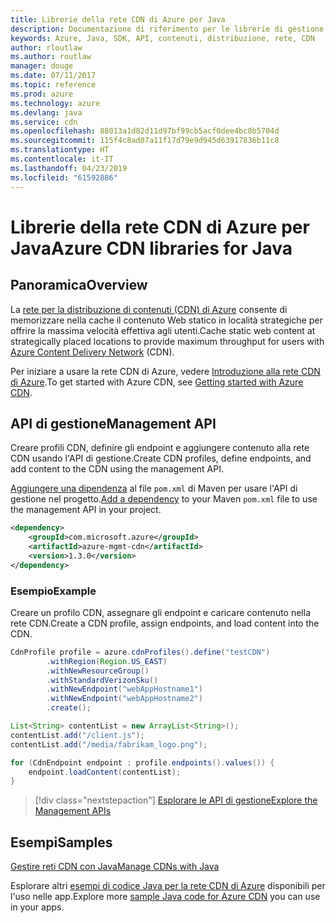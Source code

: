 ```yaml
---
title: Librerie della rete CDN di Azure per Java
description: Documentazione di riferimento per le librerie di gestione della rete CDN per Java
keywords: Azure, Java, SDK, API, contenuti, distribuzione, rete, CDN
author: rloutlaw
ms.author: routlaw
manager: douge
ms.date: 07/11/2017
ms.topic: reference
ms.prod: azure
ms.technology: azure
ms.devlang: java
ms.service: cdn
ms.openlocfilehash: 88013a1d82d11d97bf99cb5acf0dee4bc8b5704d
ms.sourcegitcommit: 115f4c8ad07a11f17d79e9d945d63917836b11c8
ms.translationtype: HT
ms.contentlocale: it-IT
ms.lasthandoff: 04/23/2019
ms.locfileid: "61592886"
---
```

# <a name="azure-cdn-libraries-for-java"></a><span data-ttu-id="51b55-104">Librerie della rete CDN di Azure per Java</span><span class="sxs-lookup"><span data-stu-id="51b55-104">Azure CDN libraries for Java</span></span>

## <a name="overview"></a><span data-ttu-id="51b55-105">Panoramica</span><span class="sxs-lookup"><span data-stu-id="51b55-105">Overview</span></span>

<span data-ttu-id="51b55-106">La [rete per la distribuzione di contenuti (CDN) di Azure](/azure/cdn/cdn-overview) consente di memorizzare nella cache il contenuto Web statico in località strategiche per offrire la massima velocità effettiva agli utenti.</span><span class="sxs-lookup"><span data-stu-id="51b55-106">Cache static web content at strategically placed locations to provide maximum throughput for users with [Azure Content Delivery Network](/azure/cdn/cdn-overview) (CDN).</span></span>

<span data-ttu-id="51b55-107">Per iniziare a usare la rete CDN di Azure, vedere [Introduzione alla rete CDN di Azure](/azure/cdn/cdn-create-new-endpoint).</span><span class="sxs-lookup"><span data-stu-id="51b55-107">To get started with Azure CDN, see [Getting started with Azure CDN](/azure/cdn/cdn-create-new-endpoint).</span></span>

## <a name="management-api"></a><span data-ttu-id="51b55-108">API di gestione</span><span class="sxs-lookup"><span data-stu-id="51b55-108">Management API</span></span>

<span data-ttu-id="51b55-109">Creare profili CDN, definire gli endpoint e aggiungere contenuto alla rete CDN usando l'API di gestione.</span><span class="sxs-lookup"><span data-stu-id="51b55-109">Create CDN profiles, define endpoints, and add content to the CDN using the management API.</span></span>

<span data-ttu-id="51b55-110">[Aggiungere una dipendenza](https://maven.apache.org/guides/getting-started/index.html#How_do_I_use_external_dependencies) al file `pom.xml` di Maven per usare l'API di gestione nel progetto.</span><span class="sxs-lookup"><span data-stu-id="51b55-110">[Add a dependency](https://maven.apache.org/guides/getting-started/index.html#How_do_I_use_external_dependencies) to your Maven `pom.xml` file to use the management API in your project.</span></span>

```XML
<dependency>
    <groupId>com.microsoft.azure</groupId>
    <artifactId>azure-mgmt-cdn</artifactId>
    <version>1.3.0</version>
</dependency>
```   

### <a name="example"></a><span data-ttu-id="51b55-111">Esempio</span><span class="sxs-lookup"><span data-stu-id="51b55-111">Example</span></span>

<span data-ttu-id="51b55-112">Creare un profilo CDN, assegnare gli endpoint e caricare contenuto nella rete CDN.</span><span class="sxs-lookup"><span data-stu-id="51b55-112">Create a CDN profile, assign endpoints, and load content into the CDN.</span></span>

```java
CdnProfile profile = azure.cdnProfiles().define("testCDN")
        .withRegion(Region.US_EAST)
        .withNewResourceGroup()
        .withStandardVerizonSku()
        .withNewEndpoint("webAppHostname1")
        .withNewEndpoint("webAppHostname2")
        .create();

List<String> contentList = new ArrayList<String>();
contentList.add("/client.js");
contentList.add("/media/fabrikam_logo.png");

for (CdnEndpoint endpoint : profile.endpoints().values()) {
    endpoint.loadContent(contentList);
}
```

> [!div class="nextstepaction"]
> [<span data-ttu-id="51b55-113">Esplorare le API di gestione</span><span class="sxs-lookup"><span data-stu-id="51b55-113">Explore the Management APIs</span></span>](/java/api/overview/azure/cdn/management)

## <a name="samples"></a><span data-ttu-id="51b55-114">Esempi</span><span class="sxs-lookup"><span data-stu-id="51b55-114">Samples</span></span>

[<span data-ttu-id="51b55-115">Gestire reti CDN con Java</span><span class="sxs-lookup"><span data-stu-id="51b55-115">Manage CDNs with Java</span></span>](https://github.com/Azure-Samples/cdn-java-manage-cdn)

<span data-ttu-id="51b55-116">Esplorare altri [esempi di codice Java per la rete CDN di Azure](https://azure.microsoft.com/resources/samples/?platform=java&term=cdn) disponibili per l'uso nelle app.</span><span class="sxs-lookup"><span data-stu-id="51b55-116">Explore more [sample Java code for Azure CDN](https://azure.microsoft.com/resources/samples/?platform=java&term=cdn) you can use in your apps.</span></span>